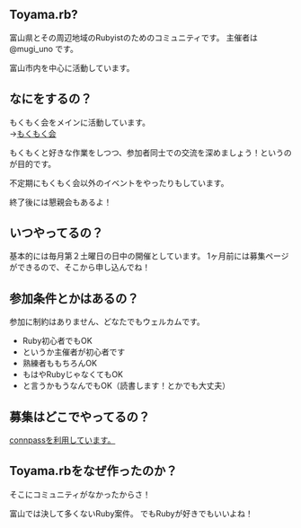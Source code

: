 Toyama.rb?
------------

富山県とその周辺地域のRubyistのためのコミュニティです。
主催者は @mugi_uno です。

富山市内を中心に活動しています。

なにをするの？
--------------

もくもく会をメインに活動しています。  
→[もくもく会](http://d.hatena.ne.jp/keyword/%A4%E2%A4%AF%A4%E2%A4%AF%B2%F1)

もくもくと好きな作業をしつつ、参加者同士での交流を深めましょう！というのが目的です。

不定期にもくもく会以外のイベントをやったりもしています。

終了後には懇親会もあるよ！


いつやってるの？
--------------

基本的には毎月第２土曜日の日中の開催としています。
1ヶ月前には募集ページができるので、そこから申し込んでね！

参加条件とかはあるの？
-------------------

参加に制約はありません、どなたでもウェルカムです。

- Ruby初心者でもOK
- というか主催者が初心者です
- 熟練者ももちろんOK
- もはやRubyじゃなくてもOK
- と言うかもうなんでもOK（読書します！とかでも大丈夫）

募集はどこでやってるの？
----------------------

[connpassを利用しています。](https://toyamarb.connpass.com/)

Toyama.rbをなぜ作ったのか？
--------------------------

そこにコミュニティがなかったからさ！

富山では決して多くないRuby案件。
でもRubyが好きでもいいよね！

